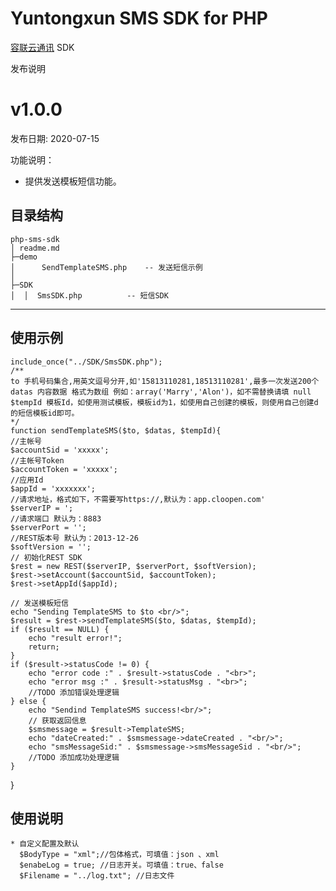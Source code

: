 # Yuntongxun SMS SDK for PHP

[容联云通讯](https://www.yuntongxun.com) SDK

发布说明
# v1.0.0

发布日期: 2020-07-15

功能说明：
- 提供发送模板短信功能。

## 目录结构
```
php-sms-sdk
│ readme.md
├─demo
│      SendTemplateSMS.php    -- 发送短信示例
│
├─SDK
│  │  SmsSDK.php          -- 短信SDK
```
--------------------------------
## 使用示例

    include_once("../SDK/SmsSDK.php");
    /**
    to 手机号码集合,用英文逗号分开,如'15813110281,18513110281',最多一次发送200个
    datas 内容数据 格式为数组 例如：array('Marry','Alon')，如不需替换请填 null
    $tempId 模板Id，如使用测试模板，模板id为1，如使用自己创建的模板，则使用自己创建d的短信模板id即可。
    */
    function sendTemplateSMS($to, $datas, $tempId){
    //主帐号
    $accountSid = 'xxxxx';
    //主帐号Token
    $accountToken = 'xxxxx';
    //应用Id
    $appId = 'xxxxxxx';
    //请求地址，格式如下，不需要写https://,默认为：app.cloopen.com'
    $serverIP = ';
    //请求端口 默认为：8883
    $serverPort = '';
    //REST版本号 默认为：2013-12-26
    $softVersion = '';
    // 初始化REST SDK
    $rest = new REST($serverIP, $serverPort, $softVersion);
    $rest->setAccount($accountSid, $accountToken);
    $rest->setAppId($appId);

    // 发送模板短信
    echo "Sending TemplateSMS to $to <br/>";
    $result = $rest->sendTemplateSMS($to, $datas, $tempId);
    if ($result == NULL) {
        echo "result error!";
        return;
    }
    if ($result->statusCode != 0) {
        echo "error code :" . $result->statusCode . "<br>";
        echo "error msg :" . $result->statusMsg . "<br>";
        //TODO 添加错误处理逻辑
    } else {
        echo "Sendind TemplateSMS success!<br/>";
        // 获取返回信息
        $smsmessage = $result->TemplateSMS;
        echo "dateCreated:" . $smsmessage->dateCreated . "<br/>";
        echo "smsMessageSid:" . $smsmessage->smsMessageSid . "<br/>";
        //TODO 添加成功处理逻辑
    }
}

## 使用说明
    * 自定义配置及默认
      $BodyType = "xml";//包体格式，可填值：json 、xml
      $enabeLog = true; //日志开关。可填值：true、false
      $Filename = "../log.txt"; //日志文件

